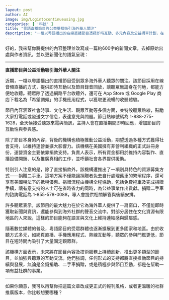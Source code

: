 ```yaml
---
layout: post
author: AI
image: img/Logintocontinueusing.jpg
categories: [ '科技' ]
title: "粵語直播節目與公益舉措吸引海外華人關注"  
description: "一檔以粵語播出的在線直播節目憑藉即時互動、多元內容及公益捐車計劃，在短時間內聚攏大量海外華人聽眾並獲得社會支持。"  "
---
```

好的，我來幫你將提供的內容整理並改寫成一篇約600字的新聞文章，去掉原始出處與作者資訊，並以更新聞化的語氣呈現：  

---

**直播節目與公益活動吸引海外華人關注**  

近期，一檔以粵語播出的直播節目受到眾多海外華人聽眾的關注。該節目採用在線音頻直播的方式，提供即時互動以及節目錄音回放，讓聽眾無論身在何地，都能方便地收聽。聽眾除了透過網路平台收聽外，還可在 App Store 或 Google Play 商店下載名為「希望調頻」的手機應用程式，以獲取更流暢的收聽體驗。  

節目內容涵蓋社會時事、文化生活、觀眾互動等多個方面，並特設聽眾熱線，鼓勵大家打電話或發送文字信息，表達意見與問題。節目熱線號碼為 1-888-275-1628，全天候接受聽眾來電與簡訊，主持人會在直播期間即時回應，增加節目的互動性與參與感。  

除了節目本身的內容，背後的機構也積極推動公益活動，期望透過多種方式獲得社會支持，以維持運營並擴大影響力。該機構在美國擁有非營利組織的正式註冊身份，運營資金主要依靠捐款支持。負責人表示，所有資金都用於維持內容製作、直播設備開銷、以及推廣真相的工作，並呼籲社會各界提供援助。  

特別引人注意的是，除了直接捐款外，該機構還推出了一項別具特色的資源募集方式——捐贈二手車。這項方案不僅能讓捐贈者免去自行處理舊車的繁瑣程序，還可享有美國稅法下的抵稅優惠。捐贈流程由機構全程協助，包括免費拖車及完成捐贈手續，讓有意支持的人士可在省時省力的同時，為公益事業作出貢獻。捐贈二手車的諮詢電話為 1-855-578-0088，專人會提供相關解答與後續安排。  

許多聽眾表示，該節目的最大魅力在於它為海外華人提供了一扇窗口，不僅能即時獲取新聞與資訊，還能參與到海外社群的聲音交流中。對部分居住在文化資源有限地區的人來說，這樣的節目能夠在語言與文化上維持連結感與歸屬感。  

隨著數位媒體的普及，粵語節目的受眾群體也逐漸擴展到更多國家和地區。由於收聽方式多元，如網頁直播、手機應用程式、熱線互動等，聽眾的參與門檻更低，節目在短時間內吸引了大量固定觀眾群。  

該機構方面表示，未來將在節目內容及技術服務上持續創新，推出更多類型的節目，並加強與聽眾的互動交流。他們強調，任何形式的支持都將直接推動節目的持續與發展，無論是金錢捐助、二手車捐贈，或是積極參與節目互動，都是在幫助一項有益社群的事業。  

---  

如果你願意，我可以再幫你把這篇文章改成更正式的報刊風格，或者更溫暖的社群推廣版本，你比較想要哪種？